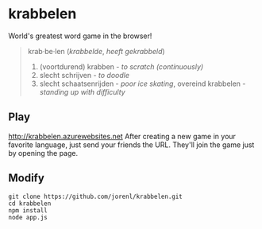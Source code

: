 # krabbelen
World's greatest word game in the browser!

> krab·be·len (*krabbelde*, *heeft gekrabbeld*)
> 1. (voortdurend) krabben - *to scratch (continuously)*
> 2. slecht schrijven - *to doodle*
> 3. slecht schaatsenrijden - *poor ice skating*, overeind krabbelen - *standing up with difficulty*

## Play

http://krabbelen.azurewebsites.net
After creating a new game in your favorite language, just send your friends the URL. They'll join the game just by opening the page.

## Modify
```
git clone https://github.com/jorenl/krabbelen.git
cd krabbelen
npm install
node app.js
```
